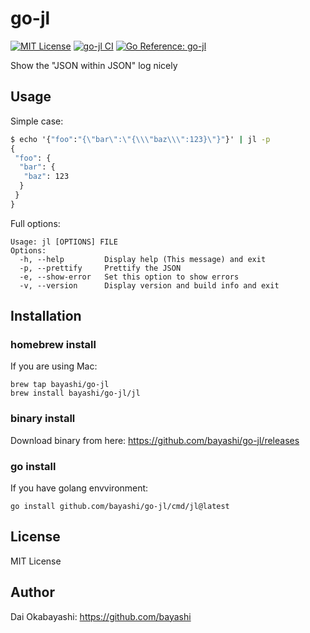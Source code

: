 # go-jl

<a href="https://github.com/bayashi/go-jl/blob/main/LICENSE" title="go-jl License"><img src="https://img.shields.io/badge/LICENSE-MIT-GREEN.png" alt="MIT License"></a>
<a href="https://github.com/bayashi/go-jl/actions" title="go-jl CI"><img src="https://github.com/bayashi/go-jl/workflows/main/badge.svg" alt="go-jl CI"></a>
<a href="https://pkg.go.dev/github.com/bayashi/go-jl" title="Go go-jl package reference"><img src="https://pkg.go.dev/badge/github.com/bayashi/go-jl.svg" alt="Go Reference: go-jl"></a>

Show the "JSON within JSON" log nicely

## Usage

Simple case:

```cmd
$ echo '{"foo":"{\"bar\":\"{\\\"baz\\\":123}\"}"}' | jl -p
{
 "foo": {
  "bar": {
   "baz": 123
  }
 }
}
```

Full options:

```
Usage: jl [OPTIONS] FILE
Options:
  -h, --help         Display help (This message) and exit
  -p, --prettify     Prettify the JSON
  -e, --show-error   Set this option to show errors
  -v, --version      Display version and build info and exit
```

## Installation

### homebrew install

If you are using Mac:

    brew tap bayashi/go-jl
    brew install bayashi/go-jl/jl

### binary install

Download binary from here: https://github.com/bayashi/go-jl/releases

### go install

If you have golang envvironment:

    go install github.com/bayashi/go-jl/cmd/jl@latest

## License

MIT License

## Author

Dai Okabayashi: https://github.com/bayashi
